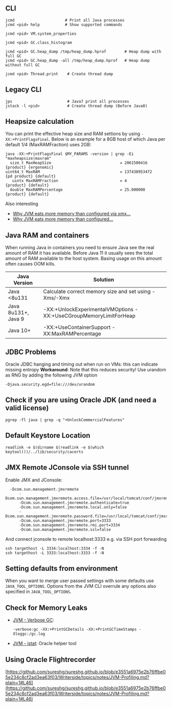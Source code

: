 ## CLI

    jcmd                      # Print all Java processes
    jcmd <pid> help           # Show supported commands

    jcmd <pid> VM.system_properties 
   
    jcmd <pid> GC.class_histogram
   
    jcmd <pid> GC.heap_dump /tmp/heap_dump.hprof        # Heap dump with full GC
    jcmd <pid> GC.heap_dump -all /tmp/heap_dump.hprof   # Heap dump without full GC
   
    jcmd <pid> Thread.print    # Create thread dump

## Legacy CLI

    jps                        # Java7 print all processes
    jstack -l <pid>            # Create thread dump (Before Java8)

## Heapsize calculation

You can print the effective heap size and RAM settions by using `-XX:+PrintFlagsFinal`. 
Below is an example for a 8GB host of which Java per default 1/4 (MaxRAMFraction) uses 2GB:

    java -XX:+PrintFlagsFinal $MY_PARAMS -version | grep -Ei "maxheapsize|maxram"
      size_t MaxHeapSize                              = 2061500416                                {product} {ergonomic}
    uint64_t MaxRAM                                   = 137438953472                           {pd product} {default}
       uintx MaxRAMFraction                           = 4                                         {product} {default}
      double MaxRAMPercentage                         = 25.000000                                 {product} {default}

Also interesting

- [Why JVM eats more memory than configured via xmx...](https://plumbr.eu/blog/memory-leaks/why-does-my-java-process-consume-more-memory-than-xmx)
- [Why JVM eats more memory than configured...](http://stackoverflow.com/questions/11768615/jvm-memory-usage-out-of-control)

## Java RAM and containers

When running Java in containers you need to ensure Java see the real amount of RAM it has available.
Before Java 11 it usually sees the total amount of RAM available to the host system. Basing usage 
on this amount often causes OOM kills.

| Java Version          | Solution                                                          |
| --------------------- | ----------------------------------------------------------------- |
| Java <8u131           | Calculate correct memory size and set using -Xms/-Xmx             |
| Java 8u131+, Java 9   | -XX:+UnlockExperimentalVMOptions -XX:+UseCGroupMemoryLimitForHeap |
| Java 10+              | -XX:+UseContainerSupport -XX:MaxRAMPercentage                     |


## JDBC Problems

Oracle JDBC hanging and timing out when run on VMs: this can indicate
missing entropy **Workaround**: Note that this reduces security! Use
urandom as RNG by adding the following JVM option

    -Djava.security.egd=file:///dev/urandom

## Check if you are using Oracle JDK (and need a valid license)

    pgrep -fl java | grep -q "+UnlockCommercialFeatures"

## Default Keystore Location

    readlink -e $(dirname $(readlink -e $(which keytool)))/../lib/security/cacerts

## JMX Remote JConsole via SSH tunnel

Enable JMX and JConsole:

      -Dcom.sun.management.jmxremote
          -Dcom.sun.management.jmxremote.access.file=/usr/local/tomcat/conf/jmxremote.access
          -Dcom.sun.management.jmxremote.authenticate=true
          -Dcom.sun.management.jmxremote.local.only=false
          -Dcom.sun.management.jmxremote.password.file=/usr/local/tomcat/conf/jmxremote.password
          -Dcom.sun.management.jmxremote.port=3333
          -Dcom.sun.management.jmxremote.rmi.port=3334
          -Dcom.sun.management.jmxremote.ssl=false

And connect jconsole to remote localhost:3333 e.g. via SSH port
forwarding

    ssh targethost -L 3334:localhost:3334 -f -N
    ssh targethost -L 3333:localhost:3333 -f -N

## Setting defaults from environment

When you want to merge user passed settings with some defaults use `JAVA_TOOL_OPTIONS`. Options from the JVM CLI overrule any options also specified in `JAVA_TOOL_OPTIONS`.

## Check for Memory Leaks

-   [JVM - Verbose GC](http://javaeesupportpatterns.blogspot.de/2011/10/verbosegc-output-tutorial-java-7.html):

        -verbose:gc -XX:+PrintGCDetails -XX:+PrintGCTimeStamps -Xloggc:/gc.log

-   [JVM - jstat](http://docs.oracle.com/javase/6/docs/technotes/tools/share/jstat.html): Oracle helper tool

## Using Oracle Flightrecorder

[https://github.com/sureshg/sureshg.github.io/blob/e3551a6975e2b76ffbe05e234c8cf2ad3ea63f03/Writerside/topics/notes/JVM-Profiling.md?plain=1#L46](https://github.com/sureshg/sureshg.github.io/blob/e3551a6975e2b76ffbe05e234c8cf2ad3ea63f03/Writerside/topics/notes/JVM-Profiling.md?plain=1#L46)
